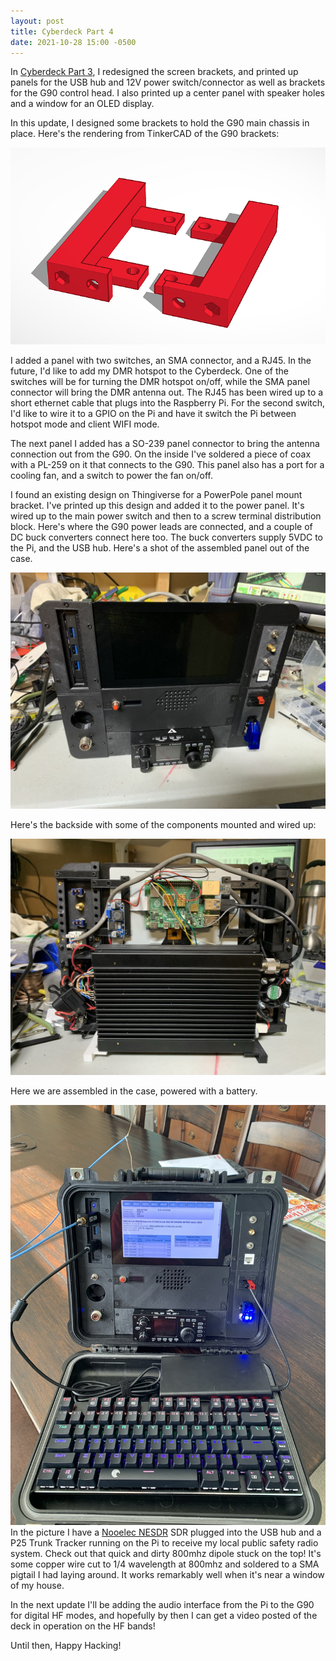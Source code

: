 ```yaml
---
layout: post
title: Cyberdeck Part 4
date: 2021-10-28 15:00 -0500
---
```

In [Cyberdeck Part 3](/cyberdeck-part-3), I redesigned the screen brackets, and
printed up panels for the USB hub and 12V power switch/connector as well as 
brackets for the G90 control head. I also
printed up a center panel with speaker holes and a window for an OLED display. 

In this update, I designed some brackets to hold the G90 main chassis in place.
Here's the rendering from TinkerCAD of the G90 brackets:

![image](/assets/images/g90mounts.png)

I added a panel with two switches, an SMA connector, and a RJ45. In the
future, I'd like to add my DMR hotspot to the Cyberdeck. One of the switches
will be for turning the DMR hotspot on/off, while the SMA panel connector will
bring the DMR antenna out. The RJ45 has been wired up to a short ethernet cable
that plugs into the Raspberry Pi. For the second switch, I'd like to wire it to
a GPIO on the Pi and have it switch the Pi between hotspot mode and client WIFI
mode. 

The next panel I added has a SO-239 panel connector to bring the antenna
connection out from the G90. On the inside I've soldered a piece of coax with
a PL-259 on it that connects to the G90. This panel also has a port for
a cooling fan, and a switch to power the fan on/off.

I found an existing design on Thingiverse for a PowerPole panel mount bracket.
I've printed up this design and added it to the power panel. It's wired up to
the main power switch and then to a screw terminal distribution block. Here's where the G90
power leads are connected, and a couple of DC buck converters connect here too.
The buck converters supply 5VDC to the Pi, and the USB hub.
Here's a shot of the assembled panel out of the case.

![image](/assets/images/IMG_0689.jpeg)

Here's the backside with some of the components mounted and wired up:

![image](/assets/images/IMG_0691.jpeg)

Here we are assembled in the case, powered with a battery. 

![image](/assets/images/IMG_0694.jpeg)
 In the picture I have a 
[Nooelec
NESDR](https://www.amazon.com/NooElec-NESDR-Smart-Enclosure-R820T2-Based/dp/B01HA642SW/ref=asc_df_B01HA642SW/?tag=hyprod-20&linkCode=df0&hvadid=309807187084&hvpos=&hvnetw=g&hvrand=14677872484702353752&hvpone=&hvptwo=&hvqmt=&hvdev=c&hvdvcmdl=&hvlocint=&hvlocphy=1017825&hvtargid=pla-403313148407&psc=1)
SDR plugged into the USB hub and a P25 Trunk Tracker running on the Pi to
receive my local public safety radio system. Check out that quick and dirty
800mhz dipole stuck on the top! It's some copper wire cut to 1/4 wavelength at
800mhz and soldered to a SMA pigtail I had laying around.  It works remarkably
well when it's near a window of my house.

In the next update I'll be adding the audio interface from the Pi to the G90
for digital HF modes, and hopefully by then I can get a video posted of the
deck in operation on the HF bands!

Until then, Happy Hacking!
